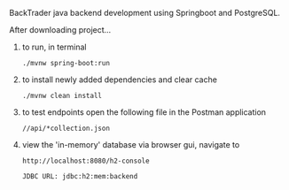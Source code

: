 BackTrader java backend development using Springboot and PostgreSQL.

After downloading project...

1. to run, in terminal

    `./mvnw spring-boot:run`

2. to install newly added dependencies and clear cache

    `./mvnw clean install`

3. to test endpoints open the following file in the Postman application

    `//api/*collection.json`

4. view the 'in-memory' database via browser gui, navigate to

    `http://localhost:8080/h2-console`

    `JDBC URL: jdbc:h2:mem:backend`

